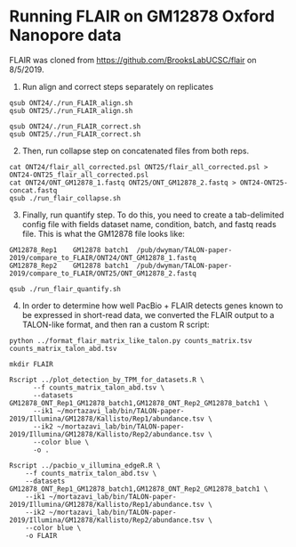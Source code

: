 # Running FLAIR on GM12878 Oxford Nanopore data

FLAIR was cloned from https://github.com/BrooksLabUCSC/flair on 8/5/2019.

1. Run align and correct steps separately on replicates
```
qsub ONT24/./run_FLAIR_align.sh
qsub ONT25/./run_FLAIR_align.sh
```
```
qsub ONT24/./run_FLAIR_correct.sh
qsub ONT25/./run_FLAIR_correct.sh
```
2. Then, run collapse step on concatenated files from both reps.
```
cat ONT24/flair_all_corrected.psl ONT25/flair_all_corrected.psl > ONT24-ONT25_flair_all_corrected.psl
cat ONT24/ONT_GM12878_1.fastq ONT25/ONT_GM12878_2.fastq > ONT24-ONT25-concat.fastq
qsub ./run_flair_collapse.sh
```
3. Finally, run quantify step. To do this, you need to create a tab-delimited config file with fields dataset name, condition, batch, and fastq reads file. This is what the GM12878 file looks like:
```
GM12878_Rep1	GM12878	batch1	/pub/dwyman/TALON-paper-2019/compare_to_FLAIR/ONT24/ONT_GM12878_1.fastq
GM12878_Rep2	GM12878	batch1	/pub/dwyman/TALON-paper-2019/compare_to_FLAIR/ONT25/ONT_GM12878_2.fastq
```
```
qsub ./run_flair_quantify.sh
```

4. In order to determine how well PacBio + FLAIR detects genes known to be expressed in short-read data, we converted the FLAIR output to a TALON-like format, and then ran a custom R script:
```
python ../format_flair_matrix_like_talon.py counts_matrix.tsv counts_matrix_talon_abd.tsv

mkdir FLAIR

Rscript ../plot_detection_by_TPM_for_datasets.R \
      --f counts_matrix_talon_abd.tsv \
      --datasets GM12878_ONT_Rep1_GM12878_batch1,GM12878_ONT_Rep2_GM12878_batch1 \
      --ik1 ~/mortazavi_lab/bin/TALON-paper-2019/Illumina/GM12878/Kallisto/Rep1/abundance.tsv \
      --ik2 ~/mortazavi_lab/bin/TALON-paper-2019/Illumina/GM12878/Kallisto/Rep2/abundance.tsv \
      --color blue \
      -o .

Rscript ../pacbio_v_illumina_edgeR.R \
    --f counts_matrix_talon_abd.tsv \
    --datasets GM12878_ONT_Rep1_GM12878_batch1,GM12878_ONT_Rep2_GM12878_batch1 \
    --ik1 ~/mortazavi_lab/bin/TALON-paper-2019/Illumina/GM12878/Kallisto/Rep1/abundance.tsv \
    --ik2 ~/mortazavi_lab/bin/TALON-paper-2019/Illumina/GM12878/Kallisto/Rep2/abundance.tsv \
    --color blue \
    -o FLAIR
```

